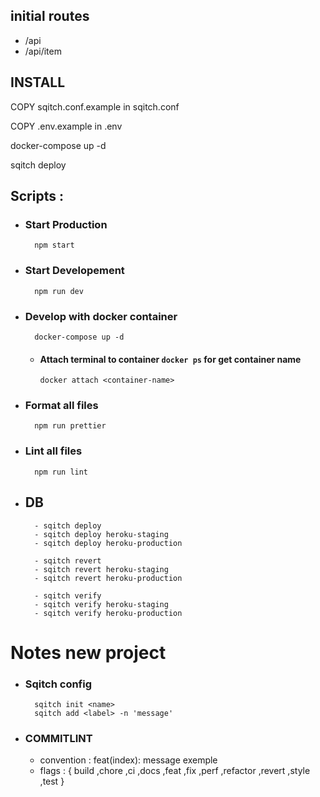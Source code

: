 ## initial routes
- /api
- /api/item

## INSTALL
COPY sqitch.conf.example in sqitch.conf

COPY .env.example in .env

docker-compose up -d

sqitch deploy
## Scripts :
- ### Start Production
        npm start
- ### Start Developement
        npm run dev
- ### Develop with docker container
        docker-compose up -d
  - #### Attach terminal to container ```docker ps``` for get container name
        docker attach <container-name> 
- ### Format all files
        npm run prettier
- ### Lint all files
        npm run lint
- ## DB
        - sqitch deploy 
        - sqitch deploy heroku-staging
        - sqitch deploy heroku-production

        - sqitch revert 
        - sqitch revert heroku-staging
        - sqitch revert heroku-production

        - sqitch verify 
        - sqitch verify heroku-staging
        - sqitch verify heroku-production
        

# Notes new project
- ### Sqitch config
        sqitch init <name>
        sqitch add <label> -n 'message'
- ### COMMITLINT
   - convention : feat(index): message exemple
   - flags : { build ,chore ,ci ,docs ,feat ,fix ,perf ,refactor ,revert ,style ,test } 